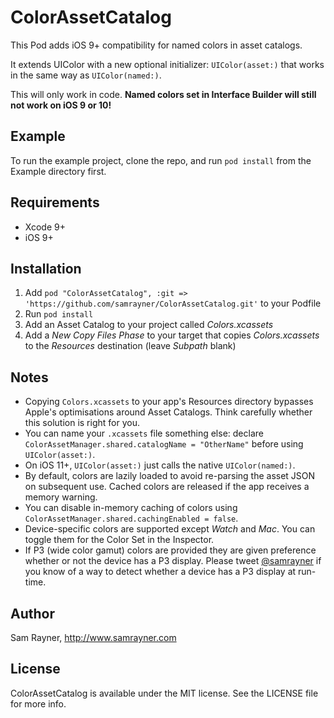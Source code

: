 # ColorAssetCatalog

This Pod adds iOS 9+ compatibility for named colors in asset catalogs.

It extends UIColor with a new optional initializer: `UIColor(asset:)` that works in the same way as `UIColor(named:)`.

This will only work in code. **Named colors set in Interface Builder will still not work on iOS 9 or 10!**

## Example

To run the example project, clone the repo, and run `pod install` from the Example directory first.

## Requirements

- Xcode 9+
- iOS 9+

## Installation

1. Add  `pod "ColorAssetCatalog", :git => 'https://github.com/samrayner/ColorAssetCatalog.git'` to your Podfile
2. Run `pod install`
3. Add an Asset Catalog to your project called _Colors.xcassets_
4. Add a _New Copy Files Phase_ to your target that copies _Colors.xcassets_ to the _Resources_ destination (leave _Subpath_ blank)

## Notes

- Copying `Colors.xcassets` to your app's Resources directory bypasses Apple's optimisations around Asset Catalogs. Think carefully whether this solution is right for you.
- You can name your `.xcassets` file something else: declare `ColorAssetManager.shared.catalogName = "OtherName"` before using `UIColor(asset:)`.
- On iOS 11+, `UIColor(asset:)` just calls the native `UIColor(named:)`.
- By default, colors are lazily loaded to avoid re-parsing the asset JSON on subsequent use. Cached colors are released if the app receives a memory warning.
- You can disable in-memory caching of colors using `ColorAssetManager.shared.cachingEnabled = false`.
- Device-specific colors are supported except _Watch_ and _Mac_. You can toggle them for the Color Set in the Inspector.
- If P3 (wide color gamut) colors are provided they are given preference whether or not the device has a P3 display. Please tweet [@samrayner][tw] if you know of a way to detect whether a device has a P3 display at run-time.

## Author

Sam Rayner, <http://www.samrayner.com>

## License

ColorAssetCatalog is available under the MIT license. See the LICENSE file for more info.

[tw]: http://twitter.com/samrayner
